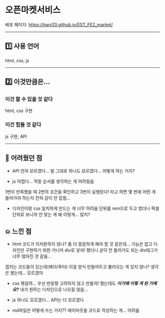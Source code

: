 # 오픈마켓서비스

배포 페이지: https://hanj33.github.io/EST_FE2_market/

---

## 1️⃣ 사용 언어

html, css, js

---

## 2️⃣ 이것만큼은...

### 이건 할 수 있을 것 같다

html, css 구현

### 이건 힘들 것 같다

js 구현, API

---

## 💢 어려웠던 점

- API 전혀 모르겠다... 말 그대로 하나도 모르겠다... 어떻게 하는 거지?

- js 어렵다... 작동 순서를 생각하는 게 어려웠음

1번이 만족했을 때 2번의 조건을 확인하고 3번이 실행된다! 라고 하면 몇 번에 어떤 게 들어가야 하는지 전혀 감이 안 잡힘...

- 디자인이랑 css 일치하게 만드는 게 너무 어려움 단위를 rem으로 두고 썼더니 픽셀 단위로 보니까 안 맞는 게 왜 이렇게... 많지?

## 💥 느낀 점

- html 코드가 지저분하지 않나? 좀 더 깔끔하게 해야 할 것 같은데... 기능은 없고 디자인만 구현하기 위한 거니까 div로 넣자! 했더니 굳이 안 들어가도 되는 div태그가 너무 많아진 것 같음...

겹치는 코드들이 있는데(헤더/푸터) 이걸 양식 만들어두고 불러오는 게 있지 않나? 생각은 했는데... 모르겠어

- css 헷갈려... 우선 반응형 고려하지 않고 만들자! 했는데도 **_이거왜 이렇 게 된 거예 요?_** 내가 원하는 디자인으로 나오질 않음...

- js 하나도 모르겠다... API는 더 모르겠다

- md파일은 어떻게 쓰는 거지?? 레이아웃을 코드로 작성하는 게... 어려움
